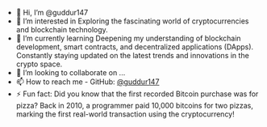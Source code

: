 - 👋 Hi, I’m @guddur147
- 👀 I’m interested in Exploring the fascinating world of cryptocurrencies and blockchain technology.
- 🌱 I’m currently learning Deepening my understanding of blockchain development, smart contracts, and decentralized applications (DApps). Constantly staying updated on the latest trends and innovations in the crypto space.
- 💞️ I’m looking to collaborate on ...
- 📫 How to reach me - GitHub: [@guddur147](https://github.com/guddur147)
- ⚡ Fun fact: Did you know that the first recorded Bitcoin purchase was for pizza? Back in 2010, a programmer paid 10,000 bitcoins for two pizzas, marking the first real-world transaction using the cryptocurrency!

<!---
guddur147/guddur147 is a ✨ special ✨ repository because its `README.md` (this file) appears on your GitHub profile.
You can click the Preview link to take a look at your changes.
--->
